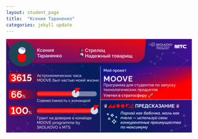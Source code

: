 ```yaml
---
layout: student_page
title:  "Ксения Тараненко"
categories: jekyll update
---
```


<img class="img-fluid" src="/img/posts/Ксения Тараненко.png" alt="team">
